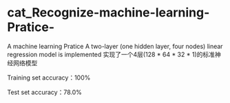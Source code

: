 # cat_Recognize-machine-learning-Pratice-
A machine learning Pratice
A two-layer (one hidden layer, four nodes) linear regression model is implemented
实现了一个4层(128 * 64 * 32 * 1)的标准神经网络模型

Training set accuracy：100%

Test set accuracy：78.0%
